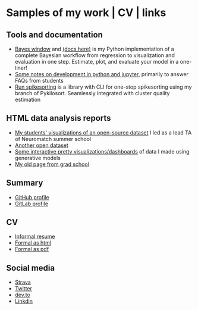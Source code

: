 # Samples of my work | CV | links
## Tools and documentation
* [Bayes window](https://github.com/mmyros/bayes-window) and [(docs here)](https://mmyros.github.io/bayes-book/index.html) is my Python implementation of a complete Bayesian workflow from regression to visualization and evaluation in one step. Estimate, plot, and evaluate your model in a one-liner!
* [Some notes on development in python and jupyter](http://dev.to/mmyros), primarily to answer FAQs from students
* [Run spikesorting](https://gitlab.com/mmyros/run_spikesorting) is a library with CLI for one-stop spikesorting using my branch of Pykilosort. Seamlessly integrated with cluster quality estimation

## HTML data analysis reports
* [My students' visualizations of an open-source dataset](https://mmyros.gitlab.io/ermines-steinmetz/) I led as a lead TA of Neuromatch summer school
* [Another open dataset](https://mmyros.github.io/data_pfc3/intro.html) 
* [Some interactive pretty visualizations/dashboards](http://mmyros.herokuapp.com/)  of data I made using generative models
* [My old page from grad school](http://mmyros.github.io/mmyros_iu.github.io/) 

## Summary
* [GitHub profile](https://github.com/mmyros)
* [GitLab profile](https://gitlab.com/mmyros)

## CV
* [Informal resume](https://mmyros.github.io/resume.html) 
* [Formal as html](https://mmyros.github.io/cv/CV_Myroshnychenko,_Maxym.html)
* [Formal as pdf](https://mmyros.github.io/cv/CV_Myroshnychenko,_Maxym.pdf)
<!-- * [Formal as pdf](https://github.com/mmyros/mmyros.github.io/blob/master/github_io/extras/CV_Myroshnychenko%2C_Maxym.pdf) -->

## Social media
* [Strava](https://www.strava.com/athletes/27873765) 
* [Twitter](https://twitter.com/mmyros)
* [dev.to](https://dev.to/mmyros)
* [Linkdin](https://www.linkedin.com/in/maxym-myroshnychenko-b79b2b51/)
